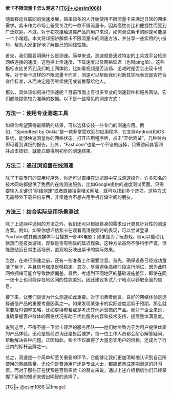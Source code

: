 **紫卡不限流量卡怎么测速？[[TG💪+ @esim1088](https://t.me/s/esim1088)]**

随着移动互联网的快速发展，越来越多的人开始使用不限流量卡来满足日常的网络需求。紫卡作为市场上备受关注的一款不限流量卡，因其高性价比和便捷性而受到广泛欢迎。不过，对于初次接触这类产品的用户来说，如何测试紫卡的网速可能是一个小难题。本文将详细讲解紫卡不限流量卡的测速方法，并分享一些实用的小技巧，帮助大家更好地了解自己的网络性能。

首先，我们需要明确什么是测速。简单来说，测速就是通过特定的工具或平台检测网络连接的速度。这包括上传速度、下载速度以及网络延迟（也叫ping值）。这些指标直接关系到我们的上网体验，比如看视频是否流畅、游戏时是否会出现卡顿等。对于紫卡这样的不限流量卡而言，测速可以帮助我们判断其实际表现是否符合宣传标准，从而决定是否继续使用或者推荐给他人。

那么，具体该如何进行测速呢？目前市面上有很多专业的测速软件和服务网站，它们都能提供较为准确的数据。以下是一些常见的测速方式：

### 方法一：使用专业测速工具

如果你希望获得最精确的结果，可以选择安装一些专门的测速应用。例如，“Speedtest by Ookla”是一款非常受欢迎的应用程序，它支持Android和iOS系统，能够快速测量你的网络状态。打开应用程序后，点击“开始测试”，几秒钟内即可看到详细的报告。此外，“Fast.com”也是一个不错的选择，只需访问其官网并点击按钮，就能立即得到初步的测速结果。

### 方法二：通过浏览器在线测速

除了下载专门的应用程序外，你还可以直接在浏览器中完成测速操作。许多知名的技术网站都提供了免费的在线测速服务，比如Google提供的速度测试页面。只需要输入关键词“网络测速”或者直接搜索相关网址，就可以找到多个选项。这种方式无需额外下载任何东西，非常适合不想占用手机存储空间的朋友。

### 方法三：结合实际应用场景测试

除了上述两种通用的方法之外，我们还可以根据自身的需求设计更具针对性的测速方案。例如，如果你想评估紫卡在观看高清视频时的表现，可以尝试登录YouTube或其他流媒体平台播放一部4K电影；如果是为了玩游戏，则可以启动几款热门竞技类游戏，观察是否有明显的延迟现象。这种方法虽然不够科学严谨，但能更贴近日常生活场景，直观地反映出紫卡的实际效果。

当然，在进行测速之前，还有一些准备工作需要注意。首先，确保设备已经成功激活了紫卡，并且信号强度足够稳定。其次，尽量避免高峰时段进行测试，因为此时网络拥堵可能会导致数据偏差。最后，考虑到不同地区的基础设施差异，即使在同一张卡上也可能存在地区间的性能差别，因此建议多试几个地点以获取全面的信息。

接下来，让我们谈谈为什么测速如此重要。对于消费者而言，良好的网络体验是选择通信产品的重要考量因素之一。如果发现某张卡的实际速度远低于预期，那么就需要及时调整策略，比如更换套餐或是考虑其他运营商的产品。而对于企业来说，准确掌握客户群体的网络状况有助于优化服务内容和技术支持，提高整体满意度。

说到这里，不得不提一下紫卡背后的服务团队——他们始终致力于为用户提供优质的产品体验。无论是售前咨询还是售后维护，每一位工作人员都会耐心解答疑问，帮助解决各种问题。正因如此，紫卡不仅赢得了大量忠实用户的信赖，还成为了行业内的标杆品牌之一。

总之，测速是一个简单却至关重要的环节，它能够让我们更加清晰地认识到自己所使用的网络质量。无论你是普通用户还是专业人士，都应该养成定期测速的好习惯。而对于那些正在犹豫是否购买紫卡的朋友来说，通过上述介绍相信你们已经掌握了足够的知识来做出明智的选择了。

[[TG💪+ @esim1088](https://t.me/s/esim1088) ![Image](https://i.postimg.cc/4NQfJmqS/Snipaste-2025-05-13-00-14-12.png)]